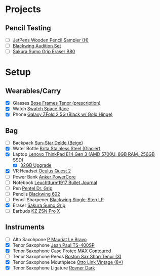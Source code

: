 # Projects

## Pencil Testing
- [ ] [JetPens Wooden Pencil Sampler (H)](https://www.jetpens.com/JetPens-Wooden-Pencil-Sampler-H/pd/17915)
- [ ] [Blackwing Audition Set](https://blackwing602.com/products/blackwing-audition-set-of-4-pencils)
- [ ] [Sakura Sumo Grip Eraser B80](https://www.jetpens.com/Sakura-Sumo-Grip-Eraser-B80/pd/20740)

# Setup

## Wearables/Carry
- [x] Glasses [Bose Frames Tenor (prescription)](https://www.lensabl.com/bose-eyewear/bose-tenor)
- [x] Watch [Swatch Space Race](https://www.swatch.com/en-us/space-race-suoz339/SUOZ339.html)
- [x] Phone [Galaxy ZFold 2 5G (Black w/ Gold Hinge)](https://www.samsung.com/levant/smartphones/galaxy-z-fold2/)

## Bag
- [ ] Backpack [Sun-Star Delde (Beige)](https://www.jetpens.com/Sun-Star-Delde-Tote-Backpack-Beige/pd/28776)
- [x] Water Bottle [Brita Stainless Steel (Glacier)](https://www.amazon.com/Brita-Premium-Filtering-Bottle-Filter/dp/B07QVTQ4ZS)
- [x] Laptop [Lenovo ThinkPad E14 Gen 3 (AMD 5700U, 8GB RAM, 256GB SSD)](https://www.lenovo.com/us/en/p/laptops/thinkpad/thinkpade/thinkpad-e14-gen-3-(14”-amd)/22tpe14e4a3)
  - [x] [32GB Upgrade](https://www.amazon.com/dp/B07ZLC7VNH)
- [x] VR Headset [Oculus Quest 2](https://www.oculus.com/quest-2/) 
- [ ] Power Bank [Anker PowerCore](https://www.amazon.com/Anker-Charger-PowerCore-Portable-Delivery/dp/B07XRJZXKY)
- [ ] Notebook [Leuchtturm1917 Bullet Journal](https://www.jetpens.com/Leuchtturm1917-Bullet-Journal-2nd-Edition-Medium-A5-Blush-Dotted/pd/31393)
- [ ] Pen [Pentel Dr. Grip](https://www.jetpens.com/Pilot-Dr.-Grip-G-Spec-Frost-Color-Ballpoint-Pen-0.7-mm-Frost-Pink-Body-Black-Ink/pd/8918)
- [ ] Pencils [Blackwing 602](https://www.jetpens.com/Blackwing-602-Pencil-Pack-of-12/pd/8117)
- [ ] Pencil Sharpener [Blackwing Single-Step LP](https://www.jetpens.com/Blackwing-One-Step-Long-Point-Pencil-Sharpener-Black/pd/29156)
- [x] Eraser [Sakura Sumo Grip](https://www.jetpens.com/Sakura-Sumo-Grip-Retractable-Eraser/pd/20742)
- [ ] Earbuds [KZ ZSN Pro X](https://www.amazon.com/Earphone-Earbuds-Headphones-Compatibility-Computer/dp/B08BC4RFS7)

## Instruments
- [ ] Alto Saxohpone [P Mauriat Le Bravo](https://sax.co.uk/products/p-mauriat-le-bravo-alto-sax)
- [x] Tenor Saxophone [Jean Paul TS-400SP](https://www.amazon.com/Jean-Paul-USA-Silver-Plated-TS-400SP/dp/B07VHYMDLK)
- [x] Tenor Saxophone Case [Protec MAX Contoured](https://www.wwbw.com/Protec-MAX-Contoured-Tenor-Saxophone-Case-620487-620487000000000.wwbw)
- [ ] Tenor Saxophone Reeds [Boston Sax Shop Tenor (3)](https://www.bostonsaxshop.com/shop/p/custom-tenor-reeds)
- [x] Tenor Saxophone Mouthpiece [Otto Link Vintage (8*)](https://www.wwbw.com/Otto-Link-Vintage-Series-Hard-Rubber-Tenor-Saxophone-Mouthpiece-583770.wwbw)
- [x] Tenor Saxophone Ligature [Rovner Dark](https://www.wwbw.com/Rovner-Dark-Tenor-Saxophone-Ligature-and-Cap-472499.wwbw) 
